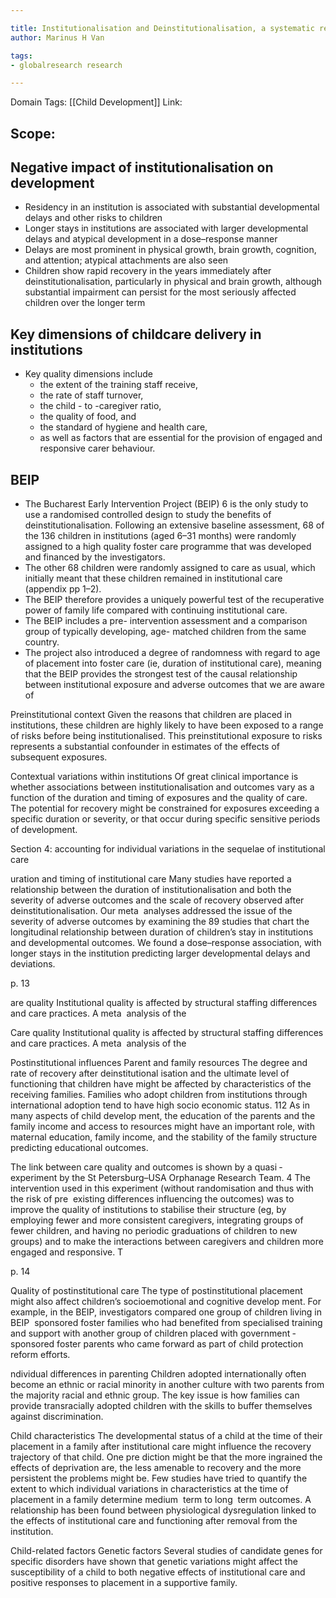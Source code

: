 ```yaml
---

title: Institutionalisation and Deinstitutionalisation, a systematic review of evidence on its impact on Development
author: Marinus H Van

tags:
- globalresearch research 

---
```

Domain Tags: [[Child Development]]
Link: 

## Scope:

## Negative impact of institutionalisation on development
-  Residency in an institution is associated with substantial developmental delays and other risks to children
- Longer stays in institutions are associated with larger developmental delays and atypical development in a dose–response manner 
- Delays are most prominent in physical growth, brain growth, cognition, and attention; atypical attachments are also seen
- Children show rapid recovery in the years immediately after deinstitutionalisation, particularly in physical and brain growth, although substantial impairment can persist for the most seriously affected children over the longer term 

## Key dimensions of childcare delivery in institutions

- Key quality  dimensions  include  
	- the extent of the training  staff  receive, 
	- the rate of staff turnover, 
	- the child - to -caregiver  ratio, 
	- the quality of food, and 
	- the standard of hygiene and health care, 
	- as well as factors that are essential for the  provision of engaged and responsive carer behaviour.  

## BEIP

- The  Bucharest  Early  Intervention Project (BEIP) 6  is the only study to use a  randomised controlled design to study the benefits of  deinstitutionalisation. Following an extensive baseline  assessment, 68 of the 136 children in institutions (aged  6–31 months) were randomly assigned to a high quality  foster care programme that was developed and financed by  the  investigators. 
-  The  other  68  children  were  randomly assigned to care as usual, which initially meant that  these  children  remained  in  institutional  care  (appendix  pp  1–2).  
- The  BEIP  therefore  provides  a  uniquely powerful test of the recuperative power of  family life compared with continuing institutional care.  
- The BEIP includes a pre- intervention assessment and a  comparison group of typically developing, age- matched  children  from  the  same  country.  
- The  project  also  introduced a degree of randomness with regard to age of placement into foster care (ie, duration of institutional  care), meaning that the BEIP provides the strongest test of the causal relationship between institutional exposure and adverse outcomes that we are aware of




Preinstitutional context Given the reasons that children are placed in institutions, these children are highly likely to have been exposed to  a range of risks before being institutionalised. This  preinstitutional exposure to risks represents a substantial confounder in estimates of the effects of subsequent  exposures. 

Contextual variations within institutions Of great clinical importance is whether associations  between institutionalisation and outcomes vary as a  function of the duration and timing of exposures and the quality of care. The potential for recovery might be  constrained for exposures exceeding a specific duration  or severity, or that occur during specific sensitive periods of development. 

Section 4: accounting for individual variations in the sequelae of institutional care 

uration and timing of institutional care Many studies have reported a relationship between the  duration of institutionalisation and both the severity of  adverse outcomes and the scale of recovery observed after deinstitutionalisation. Our meta ­ analyses addressed the  issue of the severity of adverse outcomes by examining  the 89 studies that chart the longitudinal relationship  between duration of children’s stay in institutions and  developmental outcomes. We found a dose–response  association, with longer stays in the institution predicting larger developmental delays and deviations. 

p. 13

are quality Institutional quality is affected by structural staffing  differences and care practices. A meta ­ analysis of the  

Care quality Institutional quality is affected by structural staffing  differences and care practices. A meta ­ analysis of the  

Postinstitutional influences Parent and family resources The degree and rate of recovery after deinstitutional­ isation and the ultimate level of functioning that children have might be affected by characteristics of the receiving families. Families who adopt children from institutions  through international adoption tend to have high socio­ economic status. 112 As in many aspects of child develop­ ment, the education of the parents and the family income and access to resources might have an important role,  with maternal education, family income, and the stability of the family structure predicting educational outcomes. 

The link between care quality and outcomes is shown  by  a  quasi ­ experiment  by  the  St  Petersburg–USA  Orphanage Research Team. 4 The intervention used in this experiment (without randomisation and thus with the  risk of pre ­ existing differences influencing the outcomes) was to improve the quality of institutions to stabilise their structure (eg, by employing fewer and more consistent  caregivers, integrating groups of fewer children, and  having no periodic graduations of children to new groups) and to make the interactions between caregivers and  children more engaged and responsive. T 

p. 14

Quality of postinstitutional care The type of postinstitutional placement might also affect children’s socioemotional and cognitive develop ment.  For  example,  in  the  BEIP,  investigators  compared  one group of children living in BEIP ­ sponsored foster  families who had benefited from specialised training and support with another group of children placed with  government ­ sponsored foster parents who came forward as part of child protection reform efforts. 

ndividual differences in parenting Children  adopted  internationally  often  become  an  ethnic  or  racial  minority  in  another  culture  with  two parents from the majority racial and ethnic group.  The key issue is how families can provide transracially  adopted children with the skills to buffer themselves  against discrimination. 

Child characteristics The  developmental  status  of  a  child  at  the  time  of  their  placement  in  a  family  after  institutional  care  might influence the recovery trajectory of that child.  One pre diction might be that the more ingrained the  effects of deprivation are, the less amenable to recovery  and the more persistent the problems might be. Few  studies have tried to quantify the extent to which individual variations in characteristics at the time of placement in a family determine medium ­ term to long ­ term outcomes. A relationship  has  been  found  between  physiological  dysregulation linked to the effects of institutional care and functioning after removal from the institution.  

Child-related factors Genetic factors Several studies of candidate genes for specific disorders have shown that genetic variations might affect the  susceptibility  of  a  child  to  both  negative  effects  of  institutional care and positive responses to placement in a supportive family. 

